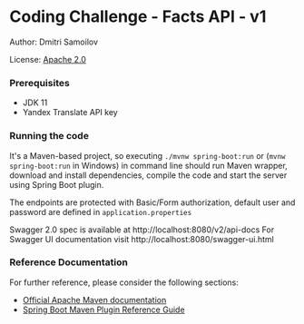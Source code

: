 # Coding Challenge - Facts API - v1

Author: Dmitri Samoilov

License: [Apache 2.0](http://www.apache.org/licenses/LICENSE-2.0.html)

### Prerequisites

 - JDK 11
 - Yandex Translate API key

### Running the code

It's a Maven-based project, so executing `./mvnw spring-boot:run` or (`mvnw spring-boot:run` in Windows) in command line should run Maven wrapper, download and install dependencies, compile the code and start the server using Spring Boot plugin.

The endpoints are protected with Basic/Form authorization, default user and password are defined in `application.properties`

Swagger 2.0 spec is available at http://localhost:8080/v2/api-docs
For Swagger UI documentation visit http://localhost:8080/swagger-ui.html

### Reference Documentation
For further reference, please consider the following sections:

* [Official Apache Maven documentation](https://maven.apache.org/guides/index.html)
* [Spring Boot Maven Plugin Reference Guide](https://docs.spring.io/spring-boot/docs/2.1.8.RELEASE/maven-plugin/)

